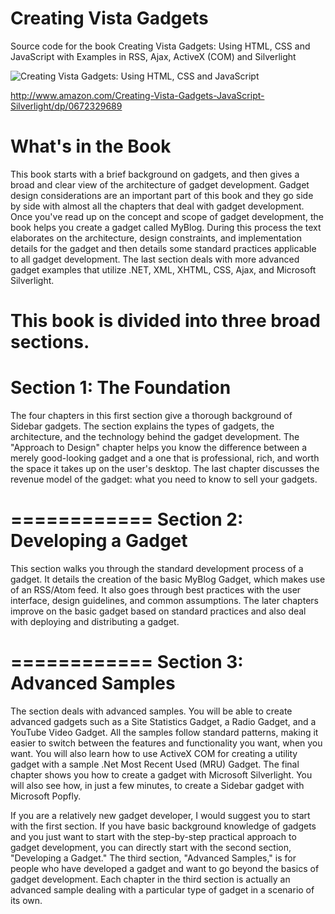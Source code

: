 Creating Vista Gadgets
============

Source code for the book Creating Vista Gadgets: Using HTML, CSS and JavaScript with Examples in RSS, Ajax, ActiveX (COM) and Silverlight

![Creating Vista Gadgets: Using HTML, CSS and JavaScript](http://ecx.images-amazon.com/images/I/51V8QFgm-DL.jpg)

<http://www.amazon.com/Creating-Vista-Gadgets-JavaScript-Silverlight/dp/0672329689>

What's in the Book
============
This book starts with a brief background on gadgets, and then gives a broad and clear view of the architecture of gadget development. Gadget design considerations are an important part of this book and they go side by side with almost all the chapters that deal with gadget development. Once you've read up on the concept and scope of gadget development, the book helps you create a gadget called MyBlog. During this process the text elaborates on the architecture, design constraints, and implementation details for the gadget and then details some standard practices applicable to all gadget development. The last section deals with more advanced gadget examples that utilize .NET, XML, XHTML, CSS, Ajax, and Microsoft Silverlight.

This book is divided into three broad sections.
============
Section 1: The Foundation
============
The four chapters in this first section give a thorough background of Sidebar gadgets. The section explains the types of gadgets, the architecture, and the technology behind the gadget development. The "Approach to Design" chapter helps you know the difference between a merely good-looking gadget and a one that is professional, rich, and worth the space it takes up on the user's desktop. The last chapter discusses the revenue model of the gadget: what you need to know to sell your gadgets.

============
Section 2: Developing a Gadget
============
This section walks you through the standard development process of a gadget. It details the creation of the basic MyBlog Gadget, which makes use of an RSS/Atom feed. It also goes through best practices with the user interface, design guidelines, and common assumptions. The later chapters improve on the basic gadget based on standard practices and also deal with deploying and distributing a gadget.

============
Section 3: Advanced Samples
============
The section deals with advanced samples. You will be able to create advanced gadgets such as a Site Statistics Gadget, a Radio Gadget, and a YouTube Video Gadget. All the samples follow standard patterns, making it easier to switch between the features and functionality you want, when you want. You will also learn how to use ActiveX COM for creating a utility gadget with a sample .Net Most Recent Used (MRU) Gadget. The final chapter shows you how to create a gadget with Microsoft Silverlight. You will also see how, in just a few minutes, to create a Sidebar gadget with Microsoft Popfly.

If you are a relatively new gadget developer, I would suggest you to start with the first section. If you have basic background knowledge of gadgets and you just want to start with the step-by-step practical approach to gadget development, you can directly start with the second section, "Developing a Gadget." The third section, "Advanced Samples," is for people who have developed a gadget and want to go beyond the basics of gadget development. Each chapter in the third section is actually an advanced sample dealing with a particular type of gadget in a scenario of its own.
